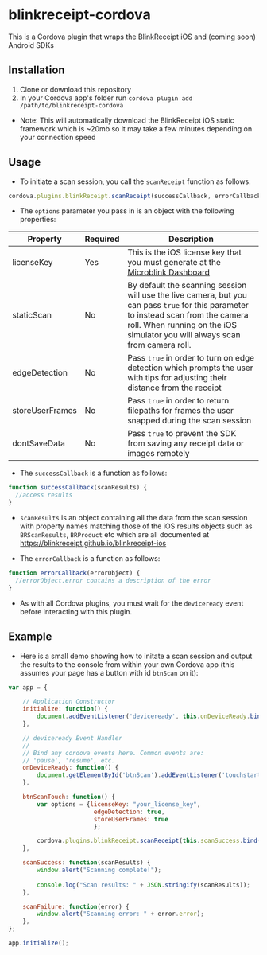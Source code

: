 # blinkreceipt-cordova

This is a Cordova plugin that wraps the BlinkReceipt iOS and (coming soon) Android SDKs

## Installation

1. Clone or download this repository
2. In your Cordova app's folder run `cordova plugin add /path/to/blinkreceipt-cordova`

- Note: This will automatically download the BlinkReceipt iOS static framework which is ~20mb so it may take a few minutes depending on your connection speed

## Usage

- To initiate a scan session, you call the `scanReceipt` function as follows:

```javascript
cordova.plugins.blinkReceipt.scanReceipt(successCallback, errorCallback, options);
```

- The `options` parameter you pass in is an object with the following properties:

Property | Required | Description
-------- | -------- | -------------
licenseKey | Yes | This is the iOS license key that you must generate at the [Microblink Dashboard](https://microblink.com/signup)
staticScan | No | By default the scanning session will use the live camera, but you can pass `true` for this parameter to instead scan from the camera roll. When running on the iOS simulator you will always scan from camera roll.
edgeDetection | No | Pass `true` in order to turn on edge detection which prompts the user with tips for adjusting their distance from the receipt
storeUserFrames | No | Pass `true` in order to return filepaths for frames the user snapped during the scan session
dontSaveData | No | Pass `true` to prevent the SDK from saving any receipt data or images remotely

- The `successCallback` is a function as follows:

```javascript
function successCallback(scanResults) {
  //access results
}
```

- `scanResults` is an object containing all the data from the scan session with property names matching those of the iOS results objects such as `BRScanResults`, `BRProduct` etc which are all documented at https://blinkreceipt.github.io/blinkreceipt-ios

- The `errorCallback` is a function as follows:

```javascript
function errorCallback(errorObject) {
  //errorObject.error contains a description of the error
}
```
- As with all Cordova plugins, you must wait for the `deviceready` event before interacting with this plugin.

## Example

- Here is a small demo showing how to initate a scan session and output the results to the console from within your own Cordova app (this assumes your page has a button with id `btnScan` on it):

```javascript
var app = {

    // Application Constructor
    initialize: function() {
        document.addEventListener('deviceready', this.onDeviceReady.bind(this), false);
    },

    // deviceready Event Handler
    //
    // Bind any cordova events here. Common events are:
    // 'pause', 'resume', etc.
    onDeviceReady: function() {
        document.getElementById('btnScan').addEventListener('touchstart', this.btnScanTouch.bind(this));
    },

    btnScanTouch: function() {
        var options = {licenseKey: "your_license_key",
                        edgeDetection: true,
                        storeUserFrames: true
                        };

        cordova.plugins.blinkReceipt.scanReceipt(this.scanSuccess.bind(this), this.scanFailure.bind(this), options);
    },

    scanSuccess: function(scanResults) {
        window.alert("Scanning complete!");
        
        console.log("Scan results: " + JSON.stringify(scanResults));
    },

    scanFailure: function(error) {
        window.alert("Scanning error: " + error.error);
    },
};

app.initialize();
```
